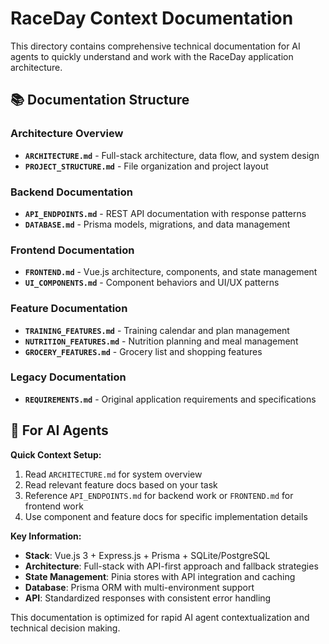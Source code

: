 # RaceDay Context Documentation

This directory contains comprehensive technical documentation for AI agents to quickly understand and work with the RaceDay application architecture.

## 📚 **Documentation Structure**

### **Architecture Overview**

- **`ARCHITECTURE.md`** - Full-stack architecture, data flow, and system design
- **`PROJECT_STRUCTURE.md`** - File organization and project layout

### **Backend Documentation**

- **`API_ENDPOINTS.md`** - REST API documentation with response patterns
- **`DATABASE.md`** - Prisma models, migrations, and data management

### **Frontend Documentation**

- **`FRONTEND.md`** - Vue.js architecture, components, and state management
- **`UI_COMPONENTS.md`** - Component behaviors and UI/UX patterns

### **Feature Documentation**

- **`TRAINING_FEATURES.md`** - Training calendar and plan management
- **`NUTRITION_FEATURES.md`** - Nutrition planning and meal management
- **`GROCERY_FEATURES.md`** - Grocery list and shopping features

### **Legacy Documentation**

- **`REQUIREMENTS.md`** - Original application requirements and specifications

## 🤖 **For AI Agents**

**Quick Context Setup:**

1. Read `ARCHITECTURE.md` for system overview
2. Read relevant feature docs based on your task
3. Reference `API_ENDPOINTS.md` for backend work or `FRONTEND.md` for frontend work
4. Use component and feature docs for specific implementation details

**Key Information:**

- **Stack**: Vue.js 3 + Express.js + Prisma + SQLite/PostgreSQL
- **Architecture**: Full-stack with API-first approach and fallback strategies
- **State Management**: Pinia stores with API integration and caching
- **Database**: Prisma ORM with multi-environment support
- **API**: Standardized responses with consistent error handling

This documentation is optimized for rapid AI agent contextualization and technical decision making.

